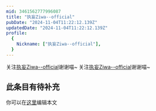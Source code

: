 ```yaml
---
mid: 3461562777996087
title: "执妄Ziwa--official"
pubDate: "2024-11-04T11:22:12.139Z"
updatedDate: "2024-11-04T11:22:12.139Z"
profile:
  {
    Nickname: ["执妄Ziwa--official"],
  }
---
```


关注[执妄Ziwa--official](https://space.bilibili.com/3461562777996087)谢谢喵~ 关注[执妄Ziwa--official](https://space.bilibili.com/3461562777996087)谢谢喵~

## 此条目有待补充
你可以在[这里](https://github.com/Yuhanawa/VTuber.ICU/edit/master/src/content/v/执妄Ziwa--official/index.md)编辑本文
